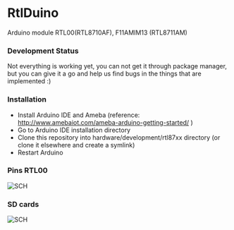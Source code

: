 # RtlDuino
Arduino module RTL00(RTL8710AF), F11AMIM13 (RTL8711AM)

### Development Status
Not everything is working yet, you can not get it through package manager, but you can give it a go and help us find bugs in the things that are implemented :)

### Installation
- Install Arduino IDE and Ameba (reference: http://www.amebaiot.com/ameba-arduino-getting-started/ )
- Go to Arduino IDE installation directory
- Clone this repository into hardware/development/rtl87xx directory (or clone it elsewhere and create a symlink)
- Restart Arduino

### Pins RTL00
![SCH](https://github.com/pvvx/RtlDuino/blob/master/ArduinoRTL00.gif)

### SD cards
![SCH](https://github.com/pvvx/RtlDuino/blob/master/SD_card.gif)


